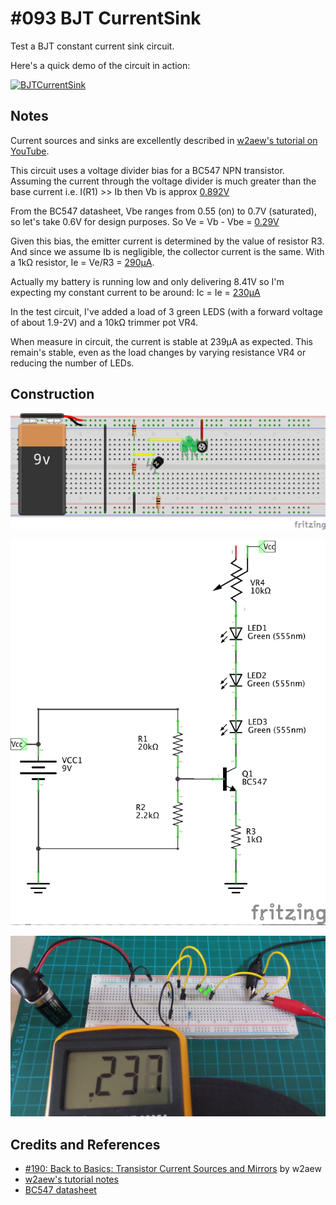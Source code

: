 # #093 BJT CurrentSink

Test a BJT constant current sink circuit.

Here's a quick demo of the circuit in action:

[![BJTCurrentSink](https://img.youtube.com/vi/Gg9dMxprlXM/0.jpg)](https://www.youtube.com/watch?v=Gg9dMxprlXM)

## Notes

Current sources and sinks are excellently described in [w2aew's tutorial on YouTube](https://youtu.be/xR0RfmmRhDw).

This circuit uses a voltage divider bias for a BC547 NPN transistor.
Assuming the current through the voltage divider is much greater than the base current i.e. I(R1) >> Ib
then Vb is approx [0.892V](https://www.wolframalpha.com/input/?i=9V+*+2.2k%CE%A9%2F%2820k%CE%A9+%2B+2.2k%CE%A9%29)

From the BC547 datasheet, Vbe ranges from 0.55 (on) to 0.7V (saturated), so let's take 0.6V for design purposes.
So Ve = Vb - Vbe = [0.29V](https://www.wolframalpha.com/input/?i=9V+*+2.2k%CE%A9%2F%2820k%CE%A9+%2B+2.2k%CE%A9%29+-+0.6V)

Given this bias, the emitter current is determined by the value of resistor R3. And since we assume Ib is negligible, the collector current is the same.
With a 1kΩ resistor, Ie = Ve/R3 = [290μA](https://www.wolframalpha.com/input/?i=%28+9V+*+2.2k%CE%A9%2F%2820k%CE%A9+%2B+2.2k%CE%A9%29+-+0.6V+%29%2F1k%CE%A9).

Actually my battery is running low and only delivering 8.41V so I'm expecting my constant current to be around:
Ic = Ie = [230μA](https://www.wolframalpha.com/input/?i=%28+8.41V+*+2.2k%CE%A9%2F%2820k%CE%A9+%2B+2.2k%CE%A9%29+-+0.6V+%29%2F1k%CE%A9)

In the test circuit, I've added a load of 3 green LEDS (with a forward voltage of about 1.9-2V) and a 10kΩ trimmer pot VR4.

When measure in circuit, the current is stable at 239μA as expected.
This remain's stable, even as the load changes by varying resistance VR4 or reducing the number of LEDs.

## Construction

![Breadboard](./assets/CurrentSink_bb.jpg?raw=true)

![The Schematic](./assets/CurrentSink_schematic.jpg?raw=true)

![The Build](./assets/CurrentSink_build.jpg?raw=true)

## Credits and References

* [#190: Back to Basics: Transistor Current Sources and Mirrors](https://youtu.be/xR0RfmmRhDw) by w2aew
* [w2aew's tutorial notes](http://www.qsl.net/w2aew//youtube/transistorcurrentsources.pdf)
* [BC547 datasheet](https://www.futurlec.com/Transistors/BC547.shtml)
